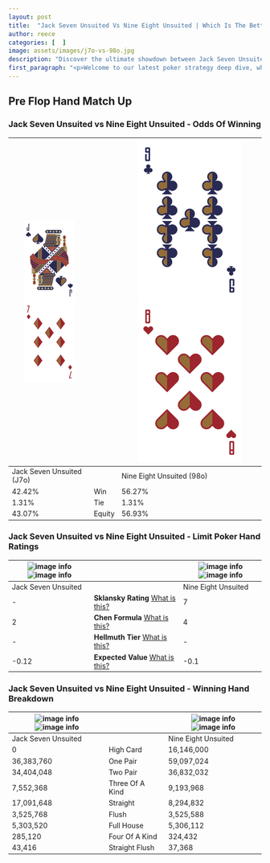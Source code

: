 ```yaml
---
layout: post
title:  "Jack Seven Unsuited Vs Nine Eight Unsuited | Which Is The Better Hand In Poker? A Complete Guide"
author: reece
categories: [  ]
image: assets/images/j7o-vs-98o.jpg
description: "Discover the ultimate showdown between Jack Seven Unsuited and Nine Eight Unsuited in poker! Uncover the odds, strategies, and scenarios where one hand triumphs over the other. Get ready to up your poker game with this thrilling analysis."
first_paragraph: "<p>Welcome to our latest poker strategy deep dive, where we're pitting two distinct hands against each other in a high-stakes showdown: Jack Seven Unsuited vs Nine Eight Unsuited.</p><p>In the dynamic world of poker, every decision counts, and knowing which hand holds the upper hand is key to your success at the table.</p><p>In this article, we'll dissect these two hands, explore the scenarios where one dominates the other, and equip you with the knowledge to make strategic choices that can tip the odds in your favor.</p><p>Get ready to unravel the intriguing dynamics of these poker hands and elevate your game to new heights.</p>"
---
```




[comment]: # (sp0)

## Pre Flop Hand Match Up

<div class="table hand-ratings" markdown="1"> 



### Jack Seven Unsuited vs Nine Eight Unsuited - Odds Of Winning


    
| ![image info](assets/images/hand1/j.png) ![image info](assets/images/hand1/7o.png) |  | ![image info](assets/images/hand2/9.png) ![image info](assets/images/hand2/8o.png) |
| -------- | -------- | -------- |
| Jack Seven Unsuited (J7o) |  | Nine Eight Unsuited (98o) |
| 42.42% | Win | 56.27% |
| 1.31% | Tie | 1.31% |
| 43.07% | Equity | 56.93% |




[comment]: # (sp1)



### Jack Seven Unsuited vs Nine Eight Unsuited - Limit Poker Hand Ratings


    
| ![image info](https://www.riverpairs.com/assets/images/hand1/j.png) ![image info](https://www.riverpairs.com/assets/images/hand1/7o.png) |  | ![image info](https://www.riverpairs.com/assets/images/hand2/9.png) ![image info](https://www.riverpairs.com/assets/images/hand2/8o.png) |
| -------- | -------- | -------- |
| Jack Seven Unsuited |  | Nine Eight Unsuited |
| - | **Sklansky Rating** [What is this?](/sklansky-rating-explained) | 7 |
| 2 | **Chen Formula** [What is this?](/chen-formula-explained) | 4 |
| - | **Hellmuth Tier** [What is this?](/Hellmuth-tier-explained) | - |
| -0.12 | **Expected Value** [What is this?](/expected-value-explained) | -0.1 |




[comment]: # (sp2)



### Jack Seven Unsuited vs Nine Eight Unsuited - Winning Hand Breakdown


    
| ![image info](https://www.riverpairs.com/assets/images/hand1/j.png) ![image info](https://www.riverpairs.com/assets/images/hand1/7o.png) |  | ![image info](https://www.riverpairs.com/assets/images/hand2/9.png) ![image info](https://www.riverpairs.com/assets/images/hand2/8o.png) |
| -------- | -------- | -------- |
| Jack Seven Unsuited |  | Nine Eight Unsuited |
| 0 | High Card | 16,146,000 |
| 36,383,760 | One Pair | 59,097,024 |
| 34,404,048 | Two Pair | 36,832,032 |
| 7,552,368 | Three Of A Kind | 9,193,968 |
| 17,091,648 | Straight | 8,294,832 |
| 3,525,768 | Flush | 3,525,588 |
| 5,303,520 | Full House | 5,306,112 |
| 285,120 | Four Of A Kind | 324,432 |
| 43,416 | Straight Flush | 37,368 |




[comment]: # (sp3)



</div>

[comment]: # (sp4)



[comment]: # (sp5)

